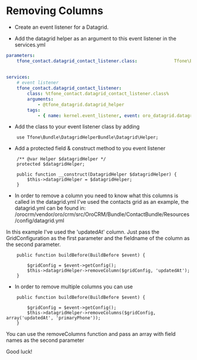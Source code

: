 Removing Columns
=====================

- Create an event listener for a Datagrid. 

- Add the datagrid helper as an argument to this event listener in the services.yml

```yaml
parameters:        
    tfone_contact.datagrid_contact_listener.class:              Tfone\Bundle\ContactBundle\EventListener\Datagrid\ContactListener
  
        
services:    
    # event listener    
    tfone_contact.datagrid_contact_listener:
        class: %tfone_contact.datagrid_contact_listener.class%
        arguments: 
            - @tfone_datagrid.datagrid_helper
        tags:
            - { name: kernel.event_listener, event: oro_datagrid.datagrid.build.before.contacts-grid, method: buildBefore }
```

- Add the class to your event listener class by adding

```
    use Tfone\Bundle\DatagridHelperBundle\Datagrid\Helper;
```

- Add a protected field & construct method to you event listener

```
    /** @var Helper $datagridHelper */
    protected $datagridHelper;

    public function __construct(DatagridHelper $datagridHelper) {
        $this->datagridHelper = $datagridHelper;
    }
```

- In order to remove a column you need to know what this columns is called in the datagrid.yml
I've used the contacts grid as an example, the datagrid.yml can be found in:
/orocrm/vendor/oro/crm/src/OroCRM/Bundle/ContactBundle/Resources/config/datagrid.yml

In this example I've used the 'updatedAt' column. Just pass the GridConfiguration as the first parameter and the 
fieldname of the column as the second parameter.

```
    public function buildBefore(BuildBefore $event) {

        $gridConfig = $event->getConfig();
        $this->datagridHelper->removeColumn($gridConfig, 'updatedAt');
    }
```

- In order to remove multiple columns you can use

```
    public function buildBefore(BuildBefore $event) {

        $gridConfig = $event->getConfig();
        $this->datagridHelper->removeColumns($gridConfig, array('updatedAt', 'primaryPhone'));
    }
```

You can use the removeColumns function and pass an array with field names as the second parameter

Good luck!